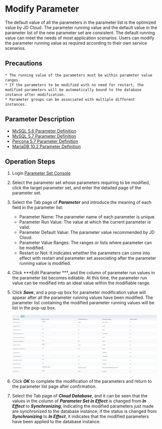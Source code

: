 # Modify Parameter
The default value of all the parameters in the parameter list is the optimized value by JD Cloud. The parameter running value and the default value in the parameter list of the new parameter set are consistent. The default running value can meet the needs of most application scenarios. Users can modify the parameter running value as required according to their own service scenarios.

## Precautions
    * The running value of the parameters must be within parameter value ranges.
    * If the parameters to be modified with no need for restart, the modified parameters will be automatically bound to the database instance after modification.
    * Parameter groups can be associated with multiple different instances.

## Parameter Description
* [MySQL 5.6 Parameter Definition](https://dev.mysql.com/doc/refman/5.6/en/server-system-variables.html)
* [MySQL 5.7 Parameter Definition](https://dev.mysql.com/doc/refman/5.7/en/server-system-variables.html)
* [Percona 5.7 Parameter Definition](https://dev.mysql.com/doc/refman/5.7/en/server-system-variables.html)
* [MariaDB 10.2 Parameter Definition](https://mariadb.com/kb/en/library/server-system-variables/)

## Operation Steps
1. Login [Parameter Set Console](https://rds-console.jdcloud.com/paramgroup/list)
2. Select the parameter set whose parameters requiring to be modified, click the target parameter set, and enter the detailed page of the parameter set.
3. Select the Tab page of ***Parameter*** and introduce the meaning of each field in the parameter list:
    * Parameter Name: The parameter name of each parameter is unique.
    * Parameter Run Value: The value at which the current parameter is valid.
    * Parameter Default Value: The parameter value recommended by JD Cloud.
    * Parameter Value Ranges: The ranges or lists where parameter can be modified.
    * Restart or Not: It indicates whether the parameters can come into effect with restart and parameter set associating after the parameter running value is modified.
4. Click ***Edit Parameter ***, and the column of parameter run values in the parameter list becomes editable. At this time, the parameter run value can be modified into an ideal value within the modifiable range.
5. Click ***Save***, and a pop-up box for parameter modification value will appear after all the parameter running values ​​have been modified. The parameter list containing the modified parameter running values will be list in the pop-up box.

    ![image](../../../../../image/RDS/1109_20.jpg)
    
6. Click ***OK*** to complete the modification of the parameters and return to the parameter list page after confirmation.
7. Select the Tab page of ***Cloud Database***, and it can be seen that the values in the column of ***Parameter Set in Effect*** is changed from ***In Effect*** to ***Synchronizing***, indicating the modified parameters just made are synchronized to the database instance; if the status is changed from ***Synchronizing*** to ***In Effect***, it indicates that the modified parameters have been applied to the database instance.
